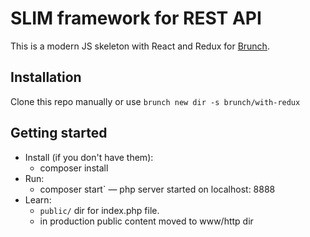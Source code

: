 # SLIM framework for REST API

This is a modern JS skeleton with React and Redux for [Brunch](http://brunch.io).

## Installation

Clone this repo manually or use `brunch new dir -s brunch/with-redux`

## Getting started

* Install (if you don't have them):
    * composer install
* Run:
    * composer start` — php server started on localhost: 8888
* Learn:
    * `public/` dir for index.php file.
    * in production public content moved to www/http dir

